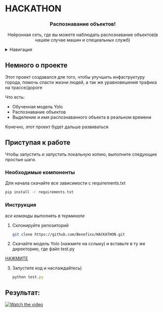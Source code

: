 # HACKATHON

<div align="center">


  <h3 align="center">Распознавание объектов!</h3>

  <p align="center">
    Нейронная сеть, где вы можете наблюдать распознавание объектов(в нашем случае машин и специальных служб)
    </br>

  </p>
</div>



<!-- TABLE OF CONTENTS -->
<details>
  <summary>Навигация</summary>
  <ol>
    <li>
      <a href="#немного-о-проекте">Немного о проекте</a>
      <ul>
        <li><a href="#стек-проекта">Стек проекта</a></li>
      </ul>
    </li>
    <li>
      <a href="#приступая-к-работе">Приступая к работе</a>
      <ul>
        <li><a href="#инструкция">Инструкция</a></li>
        <li><a href="#docker">Docker</a></li>
      </ul>
    </li>

  </ol>
</details>



<!-- ABOUT THE PROJECT -->
## Немного о проекте



Этот проект создавался для того, чтобы улучшить инфаструктуру города, помочь спасти жизни людей, а так же уравновешения трафика на трассе/дороге

Что есть:
* Обученная модель Yolo
* Распознавание объектов
* Выделение и имя распознаванного объекта в реальном времени

Конечно, этот проект будет дальше развиваться


<!-- GETTING STARTED -->
## Приступая к работе

Чтобы запустить и запустить локальную копию, выполните следующие простые шаги.

### Необходимые компоненты

Для начала скачайте все зависимости с requirements.txt
  ```sh
  pip install -r requirements.txt
  ```

### Инструкция

_все команды выполнять в терминале_


1. Склонируйте репозиторий
   ```sh
   git clone https://github.com/Benefixx/HACKATHON.git
   ```
2. Скачайте модель Yolo (нажмите на сслыку) и вставьте в ту же директорию, где файл test.py

  <a href='https://github.com/OlafenwaMoses/ImageAI/releases/download/3.0.0-pretrained/yolov3.pt/'>НАЖМИТЕ</a>

3. Запустите код и наслаждайтесь)
   ```js
   python test.py
   ```





## Результат:

[![Watch the video](https://i9.ytimg.com/vi_webp/aqiyZjXI2wU/mq2.webp?sqp=CLCSuJ0G-oaymwEmCMACELQB8quKqQMa8AEB-AH-CYAC0AWKAgwIABABGE0gZShhMA8=&rs=AOn4CLDLvKlEOgXUsZRqkB2lKWhDeHE4KQ)](https://youtu.be/aqiyZjXI2wU)

